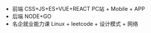 - 前端
  CSS+JS+ES+VUE+REACT PC站 + Mobile + APP
- 后端
  NODE+GO
- 名企就业能力课
  Linux + leetcode + 设计模式 + 网络
